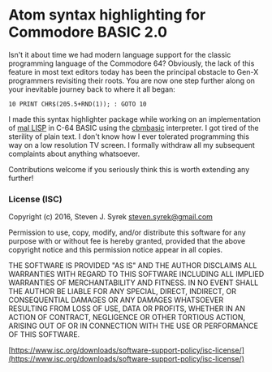 # Atom syntax highlighting for Commodore BASIC 2.0

Isn't it about time we had modern language support for the classic programming language of the Commodore 64? Obviously, the lack of this feature in most text editors today has been the principal obstacle to Gen-X programmers revisiting their roots. You are now one step further along on your inevitable journey back to where it all began:

`10 PRINT CHR$(205.5+RND(1)); : GOTO 10`

I made this syntax highlighter package while working on an implementation of [mal LISP](https://github.com/kanaka/mal) in C-64 BASIC using the [cbmbasic](https://github.com/mist64/cbmbasic) interpreter. I got tired of the sterility of plain text. I don't know how I ever tolerated programming this way on a low resolution TV screen. I formally withdraw all my subsequent complaints about anything whatsoever.

Contributions welcome if you seriously think this is worth extending any further!

### License (ISC)

Copyright (c) 2016, Steven J. Syrek <steven.syrek@gmail.com>

Permission to use, copy, modify, and/or distribute this software for any purpose
with or without fee is hereby granted, provided that the above copyright notice
and this permission notice appear in all copies.

THE SOFTWARE IS PROVIDED "AS IS" AND THE AUTHOR DISCLAIMS ALL WARRANTIES WITH
REGARD TO THIS SOFTWARE INCLUDING ALL IMPLIED WARRANTIES OF MERCHANTABILITY AND
FITNESS. IN NO EVENT SHALL THE AUTHOR BE LIABLE FOR ANY SPECIAL, DIRECT,
INDIRECT, OR CONSEQUENTIAL DAMAGES OR ANY DAMAGES WHATSOEVER RESULTING FROM LOSS
OF USE, DATA OR PROFITS, WHETHER IN AN ACTION OF CONTRACT, NEGLIGENCE OR OTHER
TORTIOUS ACTION, ARISING OUT OF OR IN CONNECTION WITH THE USE OR PERFORMANCE OF
THIS SOFTWARE.

[https://www.isc.org/downloads/software-support-policy/isc-license/](https://www.isc.org/downloads/software-support-policy/isc-license/)
